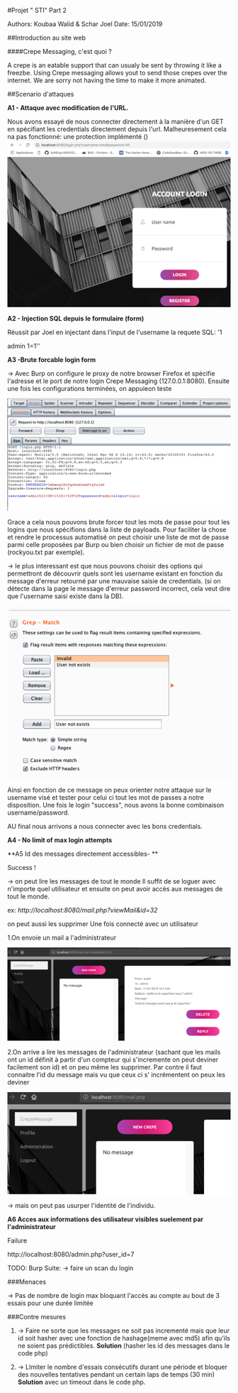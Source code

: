 #Projet " STI" Part 2

Authors: Koubaa Walid & Schar Joel
Date: 15/01/2019

##Introduction au site web

####Crepe Messaging, c'est quoi ?

A crepe is an eatable support that can usualy be sent by throwing it like a freezbe. Using Crepe messaging allows yout to send those crepes over the internet.
We are sorry not having the time to make it more animated.

##Scenario d'attaques

**A1 - Attaque avec modification de l'URL.**

Nous avons essayé de nous connecter directement à la manière d'un GET en spécifiant les credentials directement depuis l'url.
Malheuresement cela na pas fonctionné: une protection implémenté ()
![alt](img/1.png)


**A2 - Injection SQL depuis le formulaire (form)**

Réussit par Joel en injectant dans l'input de l'username la requete SQL: '1 

admin 1=1''

**A3 -Brute forcable login form**


		
-> Avec Burp on configure le proxy de notre browser Firefox et spécifie l'adresse et le port de notre login Crepe Messaging (127.0.0.1:8080).
Ensuite une fois les configurations terminées, on appuieon teste  

![alt](img/2.png)

Grace a cela nous pouvons brute forcer tout les mots de passe pour tout les logins que nous spécifions dans la liste de payloads. Pour faciliter la chose et rendre le processus automatisé on peut choisir une liste de mot de passe parmi celle proposées par Burp ou bien choisir un fichier de mot de passe (rockyou.txt par exemple).

-> le plus interessant est que nous pouvons choisir des options qui permettront de découvrir quels sont les username existant en fonction du message d'erreur retourné par une mauvaise saisie de credentials.
(si on détecte dans la page le message d'erreur password incorrect, cela veut dire que l'username saisi existe dans la DB).

![alt](img/3.png)

Ainsi en fonction de ce message on peux orienter notre attaque sur le username visé et tester pour celui ci tout les mot de passes a notre disposition. Une fois le login "success", nous avons la bonne combinaison username/password.

AU final nous arrivons a nous connecter avec les bons credentials.


**A4 - No limit of max login attempts**


**A5 Id des messages directement accessibles- **

Success !

-> on peut lire les messages de tout le monde
Il suffit de se loguer avec n'importe quel utilisateur et ensuite on peut 
avoir accès aux messages de tout le monde.

ex: *http://localhost:8080/mail.php?viewMail&id=32*

on peut aussi les supprimer
Une fois connecté avec un utilisateur

1.On envoie un mail a l'administrateur

![alt](img/4.png)


2.On arrive a lire les messages de l'administrateur (sachant que les mails ont un id définit à partir d'un compteur qui s'incremente on peut deviner facilement son id) et on peu même les supprimer.
Par contre il faut connaitre l'id du message mais vu que ceux ci s' incrémentent on peux les deviner 

![alt](img/5.png)



-> mais on peut pas usurper l'identité de l'individu.

**A6 Acces aux informations des utilisateur visibles suelement par l'administrateur**

Failure

http://localhost:8080/admin.php?user_id=7

TODO:
Burp Suite:
-> faire un scan du login


###Menaces
 
 -> Pas de nombre de login max bloquant l'accès au compte au bout de 3 essais pour une durée limitée
 
###Contre mesures

1. -> Faire ne sorte que les messages ne soit pas incrementé mais que leur id soit hasher avec une fonction de hashage(meme avec md5) afin qu'ils ne soient pas prédictibles.
 **Solution** (hasher les id des messages dans le code php)

2. -> LImiter le nombre d'essais consécutifs durant une période et bloquer des nouvelles tentatives pendant un certain laps de temps (30 min)
 **Solution** avec un timeout dans le code php.



